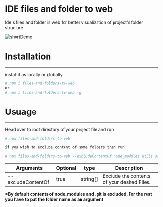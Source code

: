 # IDE files and folder to web

Ide's files and folder in web for better visualization of project's folder structure

![shortDemo](https://github.com/ftr9/files-and-folder-to-web/assets/60734475/b4cea5d4-5bba-4a80-974a-81c57d6c3f7b)

# Installation

---

install it as locally or globally

```sh
# npm i files-and-folders-to-web
or
# npm i files-and-folders-to-web -g
```

# Usuage

---

Head over to root directory of your project file and run

```sh
# npx files-and-folders-to-web

if you wish to exclude content of some folders then run

# npx files-and-folders-to-web --excludeContentOf node_modules utils src
```

| Arguments          | Optional | type     | Description                                 |
| ------------------ | -------- | -------- | ------------------------------------------- |
| --excludeContentOf | true     | string[] | Exclude the contents of your desired Files. |

**\*By default contents of node_modules and .git is excluded. For the rest you have to put the folder name as an argument**
